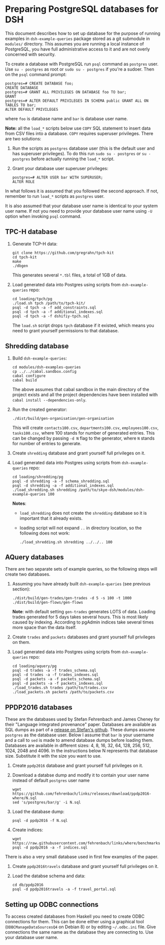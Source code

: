 Preparing PostgreSQL databases for DSH
======================================

This document describes how to set up database for the purpose of running
examples in `dsh-example-queries` package stored as a git submodule in
`modules/` directory.  This assumes you are running a local instance of
PostgreSQL, you have full administrative access to it and are not overly
concerned with security.

To create a database with PostgreSQL run `psql` command as `postgres` user.  Use
`su - postgres` as root or `sudo su - postgres` if you're a sudoer. Then on
the `psql` command prompt:

```
postgres=# CREATE DATABASE foo;
CREATE DATABASE
postgres=# GRANT ALL PRIVILEGES ON DATABASE foo TO bar;
GRANT
postgres=# ALTER DEFAULT PRIVILEGES IN SCHEMA public GRANT ALL ON TABLES TO bar;
ALTER DEFAULT PRIVILEGES
```

where `foo` is database name and `bar` is database user name.

**Note:** all the `load_*` scripts below use `COPY` SQL statement to insert data
  from CSV files into a database.  `COPY` requires superuser privileges.  There
  are two solutions:

  1. Run the scripts as `postgres` database user (this is the default user and
     has superuser privileges).  To do this run `sudo su - postgres` or `su -
     postgres` before actually running the `load_*` script.

  2. Grant your database user superuser privileges:

     ```
     postgres=# ALTER USER bar WITH SUPERUSER;
     ALTER ROLE
     ```

In what follows it is assumed that you followed the second approach.  If not,
remember to run `load_*` scripts as `postgres` user.

It is also assumed that your database user name is identical to your system user
name.  If not you need to provide your database user name using `-U` option when
invoking `psql` command.


TPC-H database
--------------

1. Generate TCP-H data:

   ```
   git clone https://github.com/gregrahn/tpch-kit
   cd tpch-kit
   make
   ./dbgen
   ```

   This generates several `*.tbl` files, a total of 1GB of data.


2. Load generated data into Postgres using scripts from `dsh-example-queries`
   repo:

   ```
   cd loading/tpch/pg
   ./load.sh tpch /path/to/tpch-kit/
   psql -d tpch -a -f add_constraints.sql
   psql -d tpch -a -f additional_indexes.sql
   psql -d tpch -a -f dshifiy-tpch.sql
   ```

   The `load.sh` script drops `tpch` database if it existed, which means you
   need to grant yourself permissions to that database.


Shredding database
------------------

1. Build `dsh-example-queries`:

   ```
   cd modules/dsh-examples-queries
   cp ../../cabal.sandbox.config
   cabal configure
   cabal build
   ```

   The above assumes that cabal sandbox in the main directory of the project
   exists and all the project dependencies have been installed with `cabal
   install --dependencies-only`.

2. Run the created generator:

   ```
   ./dist/build/gen-organisation/gen-organisation
   ```

   This will create `contacts100.csv`, `departments100.csv`, `employees100.csv`,
   `tasks100.csv`, where 100 stands for number of generated entries.  This can
   be changed by passing `-d N` flag to the generator, where `N` stands for
   number of entries to generate.

3. Create `shredding` database and grant yourself full privileges on it.

4. Load generated data into Postgres using scripts from `dsh-example-queries`
   repo:

   ```
   cd loading/shredding/pg
   psql -d shredding -a -f schema_shredding.sql
   psql -d shredding -a -f additional_indexes.sql
   ./load_shredding.sh shredding /path/to/skye-dsh/modules/dsh-example-queries 100
   ```

   **Notes**:

     - `load_shredding` does not create the `shredding` database so it is
       important that it already exists.

     - loading script will not expand `..` in directory location, so the
       following does not work:

       ```
       ./load_shredding.sh shredding ../../.. 100
       ```


AQuery databases
----------------

There are two separate sets of example queries, so the following steps will
create two databases.

1. Assuming you have already built `dsh-example-queries` (see previous section):

   ```
   ./dist/build/gen-trades/gen-trades -d 5 -s 100 -t 1000
   ./dist/build/gen-flows/gen-flows
   ```

   **Note**: with default setting `gen-trades` generates LOTS of data.  Loading
     trades generated for 5 days takes several hours.  This is most likely
     caused by indexing.  According to pgAdmin indices take several times more
     space than the data itself.

2. Create `trades` and `packets` databases and grant yourself full privileges on
   them.

3. Load generated data into Postgres using scripts from `dsh-example-queries`
   repo:

   ```
   cd loading/aquery/pg
   psql -d trades -a -f trades_schema.sql
   psql -d trades -a -f trades_indexes.sql
   psql -d packets -a -f packets_schema.sql
   psql -d packets -a -f packets_indexes.sql
   ./load_trades.sh trades /path/to/trades.csv
   ./load_packets.sh packets /path/to/packets.csv
   ```


PPDP2016 databases
------------------

These are the databases used by Stefan Fehrenbach and James Cheney for their
"Language integrated provenance" paper.  Databases are available as SQL dumps as
part of a [release on Stefan's
github](https://github.com/fehrenbach/links/releases/tag/ppdp2016-where).  These
dumps assume `postgres` as the database user.  Below I assume that `bar` is your
username and a call to `sed` is made to amend database dumps before loading
them.  Databases are available in different sizes: 4, 8, 16, 32, 64, 128, 256,
512, 1024, 2048 and 4096.  In the instructions below N represents that database
size. Substitute it with the size you want to use.

1. Create `ppdp2016` database and grant yourself full privileges on it.

2. Download a databse dump and modify it to contain your user name instead of
   default `postgres` user name

   ```
   wget https://github.com/fehrenbach/links/releases/download/ppdp2016-where/N.sql
   sed 's/postgres/bar/g' -i N.sql
   ```

3. Load the database dump:

   ```
   psql -d ppdp2016 -f N.sql
   ```

4. Create indices:

   ```
   wget https://raw.githubusercontent.com/fehrenbach/links/where/benchmarks/ppdp2016/indices.sql
   psql -d ppdp2016 -a -f indices.sql
   ```

There is also a very small database used in first few examples of the paper.

1. Create `ppdp2016travels` database and grant yourself full privileges on it.

2. Load the databse schema and data:

   ```
   cd db/ppdp2016
   psql -d ppdp2016travels -a -f travel_portal.sql
   ```


Setting up ODBC connections
---------------------------

To access created databases from Haskell you need to create ODBC connections for
them.  This can be done either using a graphical tool (`ODBCManageDataSourcesQ4`
on Debian 8) or by editing `~/.odbc.ini` file.  Give connections the same name
as the database they are connecting to.  Use your database user name.
